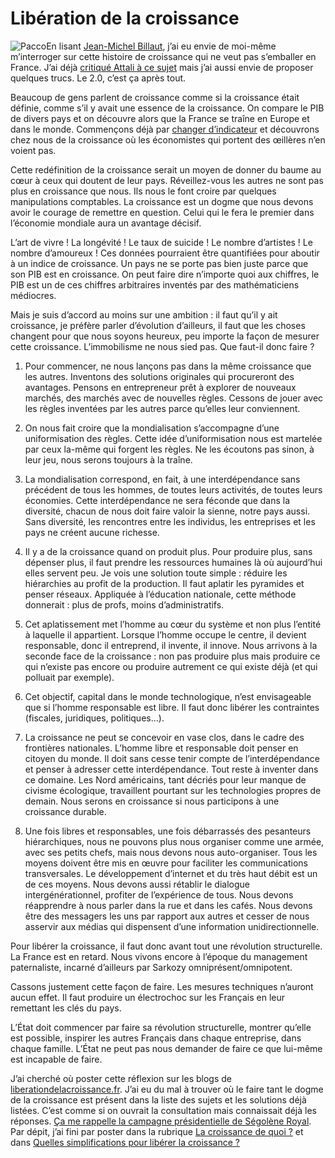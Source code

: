 # Libération de la croissance

![Pacco](https://tcrouzet.com/images_tc/20070911pacco.jpg)En lisant [Jean-Michel Billaut](http://billaut.typepad.com/jm/2007/09/librationdelacr.html), j’ai eu envie de moi-même m’interroger sur cette histoire de croissance qui ne veut pas s’emballer en France. J’ai déjà [critiqué Attali à ce sujet](https://tcrouzet.com/2007/07/26/attali-accepte-une-mission-stupide/) mais j’ai aussi envie de proposer quelques trucs. Le 2.0, c’est ça après tout.

Beaucoup de gens parlent de croissance comme si la croissance était définie, comme s’il y avait une essence de la croissance. On compare le PIB de divers pays et on découvre alors que la France se traîne en Europe et dans le monde. Commençons déjà par [changer d’indicateur](https://tcrouzet.com/2006/05/30/croissance-illusoire/) et découvrons chez nous de la croissance où les économistes qui portent des œillères n’en voient pas.

Cette redéfinition de la croissance serait un moyen de donner du baume au cœur à ceux qui doutent de leur pays. Réveillez-vous les autres ne sont pas plus en croissance que nous. Ils nous le font croire par quelques manipulations comptables. La croissance est un dogme que nous devons avoir le courage de remettre en question. Celui qui le fera le premier dans l’économie mondiale aura un avantage décisif.

L’art de vivre ! La longévité ! Le taux de suicide ! Le nombre d’artistes ! Le nombre d’amoureux ! Ces données pourraient être quantifiées pour aboutir à un indice de croissance. Un pays ne se porte pas bien juste parce que son PIB est en croissance. On peut faire dire n’importe quoi aux chiffres, le PIB est un de ces chiffres arbitraires inventés par des mathématiciens médiocres.

Mais je suis d’accord au moins sur une ambition : il faut qu’il y ait croissance, je préfère parler d’évolution d’ailleurs, il faut que les choses changent pour que nous soyons heureux, peu importe la façon de mesurer cette croissance. L’immobilisme ne nous sied pas. Que faut-il donc faire ?

1. Pour commencer, ne nous lançons pas dans la même croissance que les autres. Inventons des solutions originales qui procureront des avantages. Pensons en entrepreneur prêt à explorer de nouveaux marchés, des marchés avec de nouvelles règles. Cessons de jouer avec les règles inventées par les autres parce qu’elles leur conviennent.

2. On nous fait croire que la mondialisation s’accompagne d’une uniformisation des règles. Cette idée d’uniformisation nous est martelée par ceux la-même qui forgent les règles. Ne les écoutons pas sinon, à leur jeu, nous serons toujours à la traîne.

3. La mondialisation correspond, en fait, à une interdépendance sans précédent de tous les hommes, de toutes leurs activités, de toutes leurs économies. Cette interdépendance ne sera féconde que dans la diversité, chacun de nous doit faire valoir la sienne, notre pays aussi. Sans diversité, les rencontres entre les individus, les entreprises et les pays ne créent aucune richesse.

4. Il y a de la croissance quand on produit plus. Pour produire plus, sans dépenser plus, il faut prendre les ressources humaines là où aujourd’hui elles servent peu. Je vois une solution toute simple : réduire les hiérarchies au profit de la production. Il faut aplatir les pyramides et penser réseaux. Appliquée à l’éducation nationale, cette méthode donnerait : plus de profs, moins d’administratifs.

5. Cet aplatissement met l’homme au cœur du système et non plus l’entité à laquelle il appartient. Lorsque l’homme occupe le centre, il devient responsable, donc il entreprend, il invente, il innove. Nous arrivons à la seconde face de la croissance : non pas produire plus mais produire ce qui n’existe pas encore ou produire autrement ce qui existe déjà (et qui polluait par exemple).

6. Cet objectif, capital dans le monde technologique, n’est envisageable que si l’homme responsable est libre. Il faut donc libérer les contraintes (fiscales, juridiques, politiques…).

7. La croissance ne peut se concevoir en vase clos, dans le cadre des frontières nationales. L’homme libre et responsable doit penser en citoyen du monde. Il doit sans cesse tenir compte de l’interdépendance et penser à adresser cette interdépendance. Tout reste à inventer dans ce domaine. Les Nord américains, tant décriés pour leur manque de civisme écologique, travaillent pourtant sur les technologies propres de demain. Nous serons en croissance si nous participons à une croissance durable.

8. Une fois libres et responsables, une fois débarrassés des pesanteurs hiérarchiques, nous ne pouvons plus nous organiser comme une armée, avec ses petits chefs, mais nous devons nous auto-organiser. Tous les moyens doivent être mis en œuvre pour faciliter les communications transversales. Le développement d’internet et du très haut débit est un de ces moyens. Nous devons aussi rétablir le dialogue intergénérationnel, profiter de l’expérience de tous. Nous devons réapprendre à nous parler dans la rue et dans les cafés. Nous devons être des messagers les uns par rapport aux autres et cesser de nous asservir aux médias qui dispensent d’une information unidirectionnelle.

Pour libérer la croissance, il faut donc avant tout une révolution structurelle. La France est en retard. Nous vivons encore à l’époque du management paternaliste, incarné d’ailleurs par Sarkozy omniprésent/omnipotent.

Cassons justement cette façon de faire. Les mesures techniques n’auront aucun effet. Il faut produire un électrochoc sur les Français en leur remettant les clés du pays.

L’État doit commencer par faire sa révolution structurelle, montrer qu’elle est possible, inspirer les autres Français dans chaque entreprise, dans chaque famille. L’État ne peut pas nous demander de faire ce que lui-même est incapable de faire.

J’ai cherché où poster cette réflexion sur les blogs de [liberationdelacroissance.fr](http://www.liberationdelacroissance.fr). J’ai eu du mal à trouver où le faire tant le dogme de la croissance est présent dans la liste des sujets et les solutions déjà listées. C’est comme si on ouvrait la consultation mais connaissait déjà les réponses. [Ça me rappelle la campagne présidentielle de Ségolène Royal](https://tcrouzet.com/2007/02/12/segolene-l%e2%80%99impossible-synthese/). Par dépit, j’ai fini par poster dans la rubrique [La croissance de quoi ?](http://www.liberationdelacroissance.fr/index.php?Croissance-de-quoi-n) et dans [Quelles simplifications pour libérer la croissance ?](http://www.liberationdelacroissance.fr/index.php?Quelles-simplifications-pour-librer-la-croissance-n)